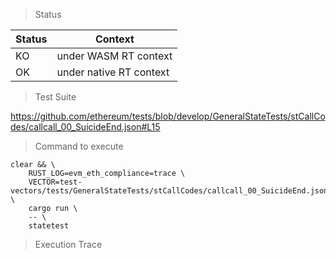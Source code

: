 > Status

| Status | Context |
| --- | --- |
| KO | under WASM RT context |
| OK | under native RT context |

> Test Suite

https://github.com/ethereum/tests/blob/develop/GeneralStateTests/stCallCodes/callcall_00_SuicideEnd.json#L15

> Command to execute

```
clear && \
	RUST_LOG=evm_eth_compliance=trace \
	VECTOR=test-vectors/tests/GeneralStateTests/stCallCodes/callcall_00_SuicideEnd.json \
	cargo run \
	-- \
	statetest
```

> Execution Trace

```

```